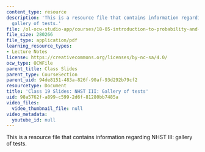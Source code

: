 ```yaml
---
content_type: resource
description: 'This is a resource file that contains information regarding NHST III:
  gallery of tests.'
file: /ol-ocw-studio-app/courses/18-05-introduction-to-probability-and-statistics-spring-2014/98a5762fa899c5992d6f81280bb7485a_MIT18_05S14_class19slides.pdf
file_size: 280266
file_type: application/pdf
learning_resource_types:
- Lecture Notes
license: https://creativecommons.org/licenses/by-nc-sa/4.0/
ocw_type: OCWFile
parent_title: Class Slides
parent_type: CourseSection
parent_uid: 94de8151-483a-826f-90af-93d292b79cf2
resourcetype: Document
title: 'Class 19 Slides: NHST III: Gallery of tests'
uid: 98a5762f-a899-c599-2d6f-81280bb7485a
video_files:
  video_thumbnail_file: null
video_metadata:
  youtube_id: null
---
```

This is a resource file that contains information regarding NHST III: gallery of tests.